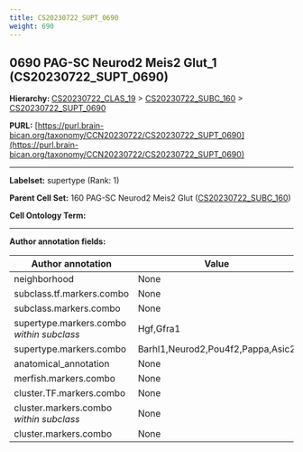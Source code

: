 ```yaml
---
title: CS20230722_SUPT_0690
weight: 690
---
```

## 0690 PAG-SC Neurod2 Meis2 Glut_1 (CS20230722_SUPT_0690)
<b>Hierarchy: </b>
[CS20230722_CLAS_19](../CS20230722_CLAS_19) >
[CS20230722_SUBC_160](../CS20230722_SUBC_160) >
[CS20230722_SUPT_0690](../CS20230722_SUPT_0690)

**PURL:** [https://purl.brain-bican.org/taxonomy/CCN20230722/CS20230722_SUPT_0690](https://purl.brain-bican.org/taxonomy/CCN20230722/CS20230722_SUPT_0690)

---


**Labelset:** supertype (Rank: 1)

**Parent Cell Set:** 160 PAG-SC Neurod2 Meis2 Glut ([CS20230722_SUBC_160](../CS20230722_SUBC_160))



**Cell Ontology Term:** 

[MARKER GENES.]: #


---

[TRANSFERRED ANNOTATIONS.]: #


[AUTHOR ANNOTATION FIELDS.]: #


**Author annotation fields:**

| Author annotation | Value |
|-------------------|-------|
|neighborhood|None|
|subclass.tf.markers.combo|None|
|subclass.markers.combo|None|
|supertype.markers.combo _within subclass_|Hgf,Gfra1|
|supertype.markers.combo|Barhl1,Neurod2,Pou4f2,Pappa,Asic2|
|anatomical_annotation|None|
|merfish.markers.combo|None|
|cluster.TF.markers.combo|None|
|cluster.markers.combo _within subclass_|None|
|cluster.markers.combo|None|
